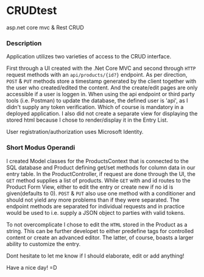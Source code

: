 # CRUDtest
 asp.net core mvc & Rest CRUD



<h3>Description</h3>


Application utilizes two varieties of access to the CRUD interface.

First through a UI created with the .Net Core MVC and second through `HTTP` request methods with an `api/products/{id?}` endpoint.
As per direction, `POST` & `PUT` methods store a timestamp generated by the client together with the user who created/edited the content. And the create/edit pages are only accessible if a user is loggen in.
When using the api endpoint or third party tools (i.e. Postman) to update the database, the defined user is 'api', as I didn't supply any token verification. Which of course is mandatory in a deployed application. I also did not create a separate view for displaying the stored html because I chose to render/display it in the Entry List.

User registration/authorization uses Microsoft Identity.


<h3>Short Modus Operandi</h3>

I created Model classes for the ProductsContext that is connected to the SQL database and Product defining get/set methods for column data in our entry table. In the ProductController, if request are done through the UI, the `GET` method supplies a list of products. While `GET` with and id routes to the Product Form View, either to edit the entry or create new if no id is given(defaults to 0). `POST` & `PUT` also use one method with a conditioner and should not yield any more problems than if they were separated.
The endpoint methods are separated for individual requests and in practice would be used to i.e. supply a JSON object to parties with valid tokens.

To not overcomplicate I chose to edit the `HTML` stored in the Product as a string. This can be further developet to either predefine tags for controlled content or create an advanced editor. The latter, of course, boasts a larger ability to customize the entry.

Dont hesitate to let me know if I should elaborate, edit or add anything!

Have a nice day! =D
